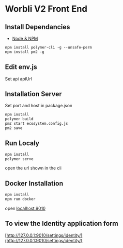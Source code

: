 # Worbli V2 Front End

## Install Dependancies
* [Node & NPM](https://nodejs.org/en/download/)
```html
npm install polymer-cli -g --unsafe-perm
npm install pm2 -g
```
## Edit env.js 
Set api apiUrl 

## Installation Server
Set port and host in package.json
```html
npm install
polymer build
pm2 start ecosystem.config.js
pm2 save
```

## Run Localy
```html
npm install
polymer serve
```
open the url shown in the cli

## Docker Installation 
```html
npm install
npm run docker
```
open [localhost:9010](http://localhost:9010)

## To view the Identity application form 
[http://127.0.0.1:9010/settings/identity/](http://127.0.0.1:9010/settings/identity/)